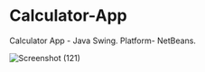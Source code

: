 # Calculator-App
Calculator App - Java Swing.
Platform- NetBeans.

![Screenshot (121)](https://user-images.githubusercontent.com/56889261/108230122-6f217a80-7166-11eb-9afb-6d6dec1cc6bb.png)
